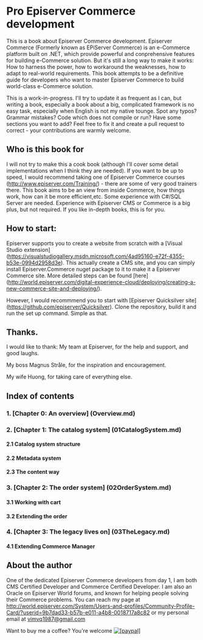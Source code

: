 # Pro Episerver Commerce development
This is a book about Episerver Commerce development. Episerver Commerce (Formerly known as EPiServer Commerce) is an e-Commerce platform built on .NET, which provide powerful and conprehensive features for building e-Commerce solution. But it's still a long way to make it works: How to harness the power, how to workaround the weaknesses, how to adapt to real-world requirements. This book attempts to be a definitive guide for developers who want to master Episerver Commerce to build world-class e-Commerce solution.

This is a work-in-progress. I'll try to update it as frequent as I can, but writing a book, especially a book about a big, complicated framework is no easy task, especially when English is not my native tounge. Spot any typos? Grammar mistakes? Code which does not compile or run? Have some sections you want to add? Feel free to fix it and create a pull request to correct - your contributions are warmly welcome.

## Who is this book for

I will not try to make this a cook book (although I'll cover some detail implementations when I think they are needed). If you want to be up to speed, I would recommend taking one of Episerver Commerce courses (http://www.episerver.com/Training/) - there are some of very good trainers there. This book aims to be an view from inside Commerce, how things work, how can it be more efficient,etc. Some experience with C#/SQL Server are needed. Experience with Episerver CMS or Commerce is a big plus, but not required.  If you like in-depth books, this is for you.

## How to start:

Episerver supports you to create a website from scratch with a [Visual Studio extension] (https://visualstudiogallery.msdn.microsoft.com/4ad95160-e72f-4355-b53e-0994d2958d3e). This actually create a CMS site, and you can simply install Episerver.Commerce nuget package to it to make it a Episerver Commerce site. More detailed steps can be found [here] (http://world.episerver.com/digital-experience-cloud/deploying/creating-a-new-commerce-site-and-deploying/).

However, I would recommmend you to start with [Episerver Quicksilver site] (https://github.com/episerver/Quicksilver). Clone the repository, build it and run the set up command. Simple as that.

## Thanks.
I would like to thank:
My team at Episerver, for the help and support, and good laughs.

My boss Magnus Stråle, for the inspiration and encouragement.

My wife Huong, for taking care of everything else.

## Index of contents
### 1. [Chapter 0: An overview] (Overview.md)
### 2. [Chapter 1: The catalog system] (01CatalogSystem.md)
#### 2.1 Catalog system structure
#### 2.2 Metadata system
#### 2.3 The content way
### 3. [Chapter 2: The order system] (02OrderSystem.md)
#### 3.1 Working with cart
#### 3.2 Extending the order

### 4. [Chapter 3: The legacy lives on] (03TheLegacy.md)
#### 4.1 Extending Commerce Manager

## About the author
One of the dedicated Episerver Commerce developers from day 1, I am both CMS Certified Developer and Commerce Certified Developer. I am also an Oracle on Episerver World forums, and known for helping people solving their Commerce problems.
You can reach my page at http://world.episerver.com/System/Users-and-profiles/Community-Profile-Card/?userid=9b7dad33-b57b-e011-a4b8-0018717a8c82 or my personal email at vimvq1987@gmail.com

Want to buy me a coffee? You're welcome
<a href="https://www.paypal.com/cgi-bin/webscr?cmd=_donations&business=vimvq1987%40gmail%2ecom&lc=US&item_name=Pro%20Episerver%20Commerce&item_number=vimvq1987&currency_code=USD&bn=PP%2dDonationsBF%3abtn_donateCC_LG%2egif%3aNonHosted"><img src="https://www.paypalobjects.com/en_US/i/btn/btn_donate_LG.gif" alt="[paypal]" /></a>

